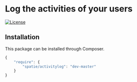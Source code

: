 # Log the activities of your users

[![License](https://poser.pugx.org/spatie/googlesearch/license.png)](https://packagist.org/packages/spatie/googlesearch)


## Installation

This package can be installed through Composer.

```js
{
    "require": {
		"spatie/activitylog": "dev-master"
	}
}
```

